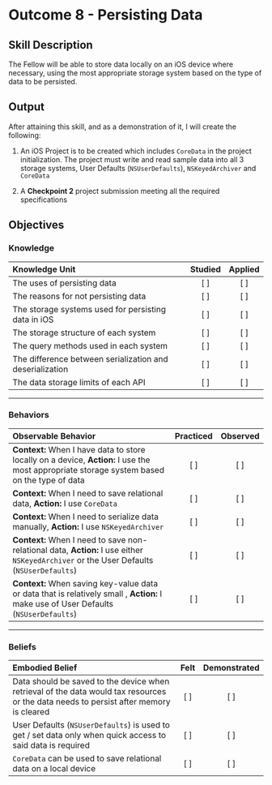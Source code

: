 # Outcome 8 - Persisting Data
## Skill Description

The Fellow will be able to store data locally on an iOS device where necessary, using the most appropriate storage system based on the type of data to be persisted.

## Output
After attaining this skill, and as a demonstration of it, I will create the following:

1. An iOS Project is to be created which includes `CoreData` in the project initialization. The project must write and read sample data into all 3 storage systems, User Defaults (`NSUserDefaults`), `NSKeyedArchiver` and `CoreData`

2. A **Checkpoint 2** project submission meeting all the required specifications

## Objectives
### Knowledge

| Knowledge Unit   |      Studied      | Applied |
|:-------------|:------------------:|:--------:|
| The uses of persisting data | [ ] | [ ] |
| The reasons for not persisting data | [ ] | [ ] |
| The storage systems used for persisting data in iOS | [ ] | [ ] |
| The storage structure of each system | [ ] | [ ] |
| The query methods used in each system | [ ] | [ ] |
| The difference between serialization and deserialization | [ ] | [ ] |
| The data storage limits of each API | [ ] | [ ] |

-------

### Behaviors

| Observable Behavior   |      Practiced      | Observed |
|:-------------|:------------------:|:--------:|
| **Context:** When I have data to store locally on a device, **Action:** I use the most appropriate storage system based on the type of data | [ ] | [ ] |
| **Context:** When I need to save relational data, **Action:** I use `CoreData` | [ ] | [ ] |
| **Context:** When I need to serialize data manually, **Action:** I use `NSKeyedArchiver` | [ ] | [ ] |
| **Context:** When I need to save non-relational data, **Action:** I use either `NSKeyedArchiver` or the User Defaults (`NSUserDefaults`) | [ ] | [ ] |
| **Context:** When saving key-value data or data that is relatively small , **Action:** I make use of User Defaults (`NSUserDefaults`) | [ ] | [ ] |

-------

### Beliefs

| Embodied Belief   |      Felt      | Demonstrated |
|:-------------|:------------------:|:--------:|
| Data should be saved to the device when retrieval of the data would tax resources or the data needs to persist after memory is cleared | [ ] | [ ] |
| User Defaults (`NSUserDefaults`) is used to get / set data only when quick access to said data is required | [ ] | [ ] |
| `CoreData` can be used to save relational data on a local device | [ ] | [ ] |
